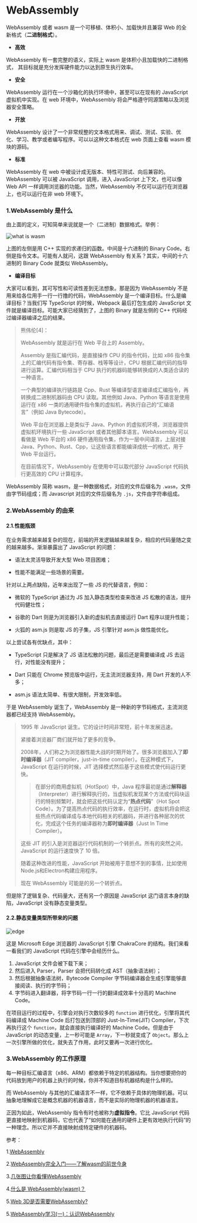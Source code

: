 # WebAssembly

WebAssembly 或者 wasm 是一个可移植、体积小、加载快并且兼容 Web 的全新格式（**二进制格式**）。

- **高效**

WebAssembly 有一套完整的语义，实际上 wasm 是体积小且加载快的二进制格式， 其目标就是充分发挥硬件能力以达到原生执行效率。

- **安全**

WebAssembly 运行在一个沙箱化的执行环境中，甚至可以在现有的 JavaScript 虚拟机中实现。在 web 环境中，WebAssembly 将会严格遵守同源策略以及浏览器安全策略。

- **开放**

WebAssembly 设计了一个非常规整的文本格式用来、调试、测试、实验、优化、学习、教学或者编写程序。可以以这种文本格式在 web 页面上查看 wasm 模块的源码。

- **标准**

WebAssembly 在 web 中被设计成无版本、特性可测试、向后兼容的。WebAssembly 可以被 JavaScript 调用，进入 JavaScript 上下文，也可以像 Web API 一样调用浏览器的功能。当然，WebAssembly 不仅可以运行在浏览器上，也可以运行在非 web 环境下。

### 1.WebAssembly 是什么

由上面的定义，可知简单来说就是一个（二进制）数据格式。举例：

![what is wasm](https://user-gold-cdn.xitu.io/2018/11/7/166ed3c3acfb3aad?imageView2/0/w/1280/h/960/format/webp/ignore-error/1)

上图的左侧是用 C++ 实现的求递归的函数。中间是十六进制的 Binary Code。右侧是指令文本。可能有人就问，这跟 WebAssembly 有关系？其实，中间的十六进制的 Binary Code 就类似 WebAssembly。

- **编译目标**

大家可以看到，其可写性和可读性差到无法想象。那是因为 WebAssembly 不是用来给各位用手一行一行撸的代码，WebAssembly 是一个编译目标。什么是编译目标？当我们写 TypeScript 的时候，Webpack 最后打包生成的 JavaScript 文件就是编译目标。可能大家已经猜到了，上图的 Binary 就是左侧的 C++ 代码经过编译器编译之后的结果。

> 熊伟伦[4]：
>
> WebAssembly 就是运行在 Web 平台上的 Assembly。
>
> Assembly 是指汇编代码，是直接操作 CPU 的指令代码，比如 x86 指令集上的汇编代码有指令集、寄存器、栈等等设计，CPU 根据汇编代码的指导进行运算。汇编代码相当于 CPU 执行的机器码能够转换成的人类适合读的一种语言。
>
> 一个典型的编译执行链路是 Cpp、Rust 等编译型语言编译成汇编指令，再转换成二进制机器码由 CPU 读取。其他例如 Java、Python 等语言是使用运行在 x86 一类的通用硬件指令集的虚拟机，再执行自己的“汇编语言”（例如 Java Bytecode）。
>
> Web 平台在浏览器上是类似于 Java、Python 的虚拟机环境，浏览器提供虚拟机环境执行一些 JavaScript 或者其他脚本语言。WebAssembly 可以看做是 Web 平台的 x86 硬件通用指令集，作为一层中间语言，上层对接 Java、Python、Rust、Cpp，让这些语言都能编译成统一的格式，用于 Web 平台运行。
>
> 在目前情况下，WebAssembly 在使用中可以取代部分 JavaScript 代码执行更高效的 CPU 计算程序。

WebAssembly 简称 wasm，是一种数据格式，对应的文件后缀名为 `.wasm`，文件由字节码组成；而 Javascript 对应的文件后缀名为 `.js`，文件由字符串组成。

### 2.WebAssembly 的由来

#### 2.1.性能瓶颈

在业务需求越来越复杂的现在，前端的开发逻辑越来越复杂，相应的代码量随之变的越来越多。渐渐暴露出了 JavaScript 的问题：

- 语法太灵活导致开发大型 Web 项目困难；

- 性能不能满足一些场景的需要。

针对以上两点缺陷，近年来出现了一些 JS 的代替语言，例如：

- 微软的 TypeScript 通过为 JS 加入静态类型检查来改进 JS 松散的语法，提升代码健壮性；

- 谷歌的 Dart 则是为浏览器引入新的虚拟机去直接运行 Dart 程序以提升性能；

- 火狐的 asm.js 则是取 JS 的子集，JS 引擎针对 asm.js 做性能优化。

以上尝试各有优缺点，其中：

- TypeScript 只是解决了 JS 语法松散的问题，最后还是需要编译成 JS 去运行，对性能没有提升；

- Dart 只能在 Chrome 预览版中运行，无主流浏览器支持，用 Dart 开发的人不多；

- asm.js 语法太简单、有很大限制，开发效率低。

于是 WebAssembly 诞生了，WebAssembly 是一种新的字节码格式，主流浏览器都已经支持 WebAssembly。

> 1995 年 JavaScript 诞生。它的设计时间非常短，前十年发展迅速。
>
> 紧接着浏览器厂商们就开始了更多的竞争。
>
> 2008年，人们称之为浏览器性能大战的时期开始了。很多浏览器加入了**即时编译器**（JIT compiler，just-in-time compiler）。在这种模式下，JavaScript 在运行的时候，JIT 选择模式然后基于这些模式使代码运行更快。
>
>> 在部分的商用虚拟机（HotSpot）中，Java 程序最初是通过**解释器**（Interpreter）进行解释执行的，当虚拟机发现某个方法或代码块运行的特别频繁时，就会把这些代码认定为“**热点代码**”（Hot Spot Code）。为了提高热点代码的执行效率，在运行时，虚拟机将会把这些热点代码编译成与本地代码相关的机器码，并进行各种层次的优化，完成这个任务的编译器称为**即时编译器**（Just In Time Compiler）。
>
> 这些 JIT 的引入是浏览器运行代码机制的一个转折点。所有的突然之间，JavaScript 的运行速度快了 10 倍。
>
> 随着这种改进的性能，JavaScript 开始被用于意想不到的事情，比如使用Node.js和Electron构建应用程序。
>
> 现在 WebAssembly 可能是的另一个转折点。

但是除了逻辑复杂、代码量大，还有另一个原因是 JavaScript 这门语言本身的缺陷，JavaScript 没有静态变量类型。

#### 2.2.静态变量类型所带来的问题

![edge](https://user-gold-cdn.xitu.io/2018/11/7/166ed498c346cec4?imageView2/0/w/1280/h/960/format/webp/ignore-error/1)

这是 Microsoft Edge 浏览器的 JavaScript 引擎 ChakraCore 的结构。我们来看一看我们的 JavaScript 代码在引擎中会经历什么。

1. JavaScript 文件会被下载下来；
2. 然后进入 Parser，Parser 会把代码转化成 AST（抽象语法树）；
3. 然后根据抽象语法树，Bytecode Compiler 字节码编译器会生成引擎能够直接阅读、执行的字节码；
4. 字节码进入翻译器，将字节码一行一行的翻译成效率十分高的 Machine Code。

在项目运行的过程中，引擎会对执行次数较多的 `function` 进行优化，引擎将其代码编译成 Machine Code 后打包送到顶部的 Just-In-Time(JIT) Compiler，下次再执行这个 `function`，就会直接执行编译好的 Machine Code。但是由于 JavaScript 的动态变量，上一秒可能是 `Array`，下一秒就变成了 `Object`。那么上一次引擎所做的优化，就失去了作用，此时又要再一次进行优化。

### 3.WebAssembly 的工作原理

每一种目标汇编语言（x86、ARM）都依赖于特定的机器结构。当你想要把你的代码放到用户的机器上执行的时候，你并不知道目标机器结构是什么样的。

而 WebAssembly 与其他的汇编语言不一样，它不依赖于具体的物理机器。可以抽象地理解成它是概念机器的机器语言，而不是实际的物理机器的机器语言。

正因为如此，WebAssembly 指令有时也被称为**虚拟指令**。它比 JavaScript 代码更直接地映射到机器码，它也代表了“如何能在通用的硬件上更有效地执行代码”的一种理念。所以它并不直接映射成特定硬件的机器码。

参考：

1.[WebAssembly](https://www.wasm.com.cn/)

2.[WebAssembly完全入门——了解wasm的前世今身](https://juejin.im/post/6844903709806182413)

3.[几张图让你看懂WebAssembly](https://www.jianshu.com/p/bff8aa23fe4d)

4.[什么是 WebAssembly(wasm)？](https://www.zhihu.com/question/304577684)

5.[Web 3D是否需要WebAssembly?](https://zhuanlan.zhihu.com/p/102167475?from_voters_page=true)

5.[WebAssembly学习(一)：认识WebAssembly](https://www.cnblogs.com/jixiaohua/p/10425805.html)

